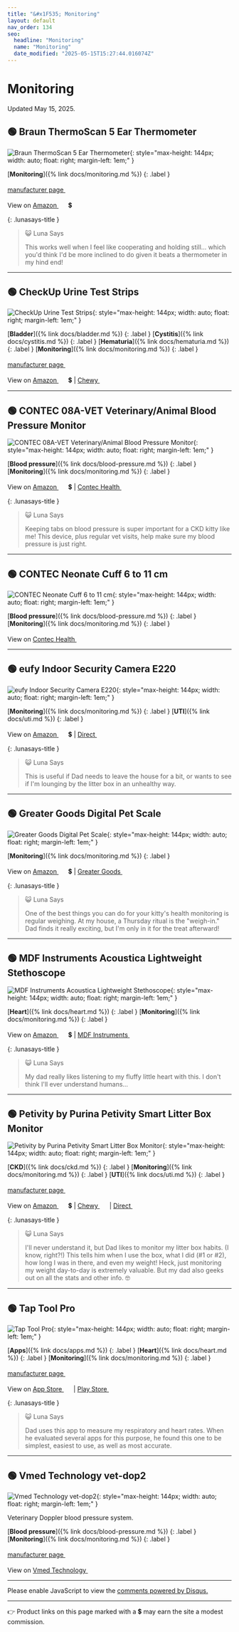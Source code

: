 ```yaml
---
title: "&#x1F535; Monitoring"
layout: default
nav_order: 134
seo:
  headline: "Monitoring"
  name: "Monitoring"
  date_modified: "2025-05-15T15:27:44.016074Z"
---
```


# Monitoring

Updated May 15, 2025.



## &#x1F7E2; Braun ThermoScan 5 Ear Thermometer

![Braun ThermoScan 5 Ear Thermometer](https://www.braunhealthcare.com/us_en/wp-content/uploads/sites/4/irt6500us_product_straight_1200x1200.png){: style="max-height: 144px; width: auto; float: right; margin-left: 1em;" }

[**Monitoring**]({% link docs/monitoring.md %})
{: .label }

 <a href="https://www.braunhealthcare.com/us_en/thermometer/thermoscan-5/" class="external" target="_blank">manufacturer page&nbsp;<svg width="18" height="18" viewBox="0 0 24 24"><use xlink:href="#svg-external-link"></use></svg></a>

View on <a href="https://www.amazon.com/dp/B01HP0JU2G/ref=nosim?tag=ckdcatsupplies-20" class="external" target="_blank">Amazon&nbsp;<svg width="18" height="18" viewBox="0 0 24 24"><use xlink:href="#svg-external-link"></use></svg></a> &#x1f4b2;

{: .lunasays-title }
> &#x1F63A; Luna Says
>
> This works well when I feel like cooperating and holding still... which you'd think I'd be more inclined to do given it beats a thermometer in my hind end!

* * *



## &#x1F7E2; CheckUp Urine Test Strips

![CheckUp Urine Test Strips](https://checkupkit.com/wp-content/uploads/2020/10/strips-10-a.png){: style="max-height: 144px; width: auto; float: right; margin-left: 1em;" }

[**Bladder**]({% link docs/bladder.md %})
{: .label }
[**Cystitis**]({% link docs/cystitis.md %})
{: .label }
[**Hematuria**]({% link docs/hematuria.md %})
{: .label }
[**Monitoring**]({% link docs/monitoring.md %})
{: .label }

 <a href="https://checkupkit.com/check-up-strips-2/" class="external" target="_blank">manufacturer page&nbsp;<svg width="18" height="18" viewBox="0 0 24 24"><use xlink:href="#svg-external-link"></use></svg></a>

View on <a href="https://www.amazon.com/dp/B087H8XM5L/ref=nosim?tag=ckdcatsupplies-20" class="external" target="_blank">Amazon&nbsp;<svg width="18" height="18" viewBox="0 0 24 24"><use xlink:href="#svg-external-link"></use></svg></a> &#x1f4b2; &#124; <a href="https://www.chewy.com/dp/283322" class="external" target="_blank">Chewy&nbsp;<svg width="18" height="18" viewBox="0 0 24 24"><use xlink:href="#svg-external-link"></use></svg></a>

* * *



## &#x1F7E2; CONTEC 08A-VET Veterinary/Animal Blood Pressure Monitor

![CONTEC 08A-VET Veterinary/Animal Blood Pressure Monitor](https://contechealth.com/cdn/shop/products/20_1024x1024.jpg){: style="max-height: 144px; width: auto; float: right; margin-left: 1em;" }

[**Blood pressure**]({% link docs/blood-pressure.md %})
{: .label }
[**Monitoring**]({% link docs/monitoring.md %})
{: .label }

View on <a href="https://www.amazon.com/dp/B075CVM9R6/ref=nosim?tag=ckdcatsupplies-20" class="external" target="_blank">Amazon&nbsp;<svg width="18" height="18" viewBox="0 0 24 24"><use xlink:href="#svg-external-link"></use></svg></a> &#x1f4b2; &#124; <a href="https://contechealth.com/collections/vet-blood-pressure-monitor/products/contec08a-vet-electronic-sphygmomanometer" class="external" target="_blank">Contec Health&nbsp;<svg width="18" height="18" viewBox="0 0 24 24"><use xlink:href="#svg-external-link"></use></svg></a>

{: .lunasays-title }
> &#x1F63A; Luna Says
>
> Keeping tabs on blood pressure is super important for a CKD kitty like me! This device, plus regular vet visits, help make sure my blood pressure is just right.

* * *



## &#x1F7E2; CONTEC Neonate Cuff 6 to 11 cm

![CONTEC Neonate Cuff 6 to 11 cm](https://contechealth.com/cdn/shop/products/5__E_1024x1024.jpg){: style="max-height: 144px; width: auto; float: right; margin-left: 1em;" }

[**Blood pressure**]({% link docs/blood-pressure.md %})
{: .label }
[**Monitoring**]({% link docs/monitoring.md %})
{: .label }

View on <a href="https://contechealth.com/products/neonate-cuff-6-to-11-cm-arm-single-tube-reusable-cuff-for-patient-nibp-monitor?variant=41026112454806" class="external" target="_blank">Contec Health&nbsp;<svg width="18" height="18" viewBox="0 0 24 24"><use xlink:href="#svg-external-link"></use></svg></a>

* * *



## &#x1F7E2; eufy Indoor Security Camera E220

![eufy Indoor Security Camera E220](https://cdn.shopify.com/s/files/1/0504/7094/4954/files/S220IndoorCam.png){: style="max-height: 144px; width: auto; float: right; margin-left: 1em;" }

[**Monitoring**]({% link docs/monitoring.md %})
{: .label }
[**UTI**]({% link docs/uti.md %})
{: .label }

View on <a href="https://www.amazon.com/dp/B0856W45VL/ref=nosim?tag=ckdcatsupplies-20" class="external" target="_blank">Amazon&nbsp;<svg width="18" height="18" viewBox="0 0 24 24"><use xlink:href="#svg-external-link"></use></svg></a> &#x1f4b2; &#124; <a href="https://www.eufy.com/products/t8410121" class="external" target="_blank">Direct&nbsp;<svg width="18" height="18" viewBox="0 0 24 24"><use xlink:href="#svg-external-link"></use></svg></a>

{: .lunasays-title }
> &#x1F63A; Luna Says
>
> This is useful if Dad needs to leave the house for a bit, or wants to see if I'm lounging by the litter box in an unhealthy way.

* * *



## &#x1F7E2; Greater Goods Digital Pet Scale

![Greater Goods Digital Pet Scale](https://shop.greatergoods.com/cdn/shop/products/2_0250_WithstandsWiggles_Website_1200x.jpg){: style="max-height: 144px; width: auto; float: right; margin-left: 1em;" }

[**Monitoring**]({% link docs/monitoring.md %})
{: .label }

View on <a href="https://www.amazon.com/dp/B098TVJKZ3/ref=nosim?tag=ckdcatsupplies-20" class="external" target="_blank">Amazon&nbsp;<svg width="18" height="18" viewBox="0 0 24 24"><use xlink:href="#svg-external-link"></use></svg></a> &#x1f4b2; &#124; <a href="https://shop.greatergoods.com/products/pet-scale" class="external" target="_blank">Greater Goods&nbsp;<svg width="18" height="18" viewBox="0 0 24 24"><use xlink:href="#svg-external-link"></use></svg></a>

{: .lunasays-title }
> &#x1F63A; Luna Says
>
> One of the best things you can do for your kitty's health monitoring is regular weighing. At my house, a Thursday ritual is the "weigh-in." Dad finds it really exciting, but I'm only in it for the treat afterward!

* * *



## &#x1F7E2; MDF Instruments Acoustica Lightweight Stethoscope

![MDF Instruments Acoustica Lightweight Stethoscope](https://mdfinstruments.com/cdn/shop/files/mdf-stethoscope-acoustica-stethoscope-blackout-black.jpg?width=1400){: style="max-height: 144px; width: auto; float: right; margin-left: 1em;" }

[**Heart**]({% link docs/heart.md %})
{: .label }
[**Monitoring**]({% link docs/monitoring.md %})
{: .label }

View on <a href="https://www.amazon.com/dp/B0011E8DG2/ref=nosim?tag=ckdcatsupplies-20" class="external" target="_blank">Amazon&nbsp;<svg width="18" height="18" viewBox="0 0 24 24"><use xlink:href="#svg-external-link"></use></svg></a> &#x1f4b2; &#124; <a href="https://mdfinstruments.com/products/mdf-acoustica-stethoscope-747xp-blackout-black" class="external" target="_blank">MDF Instruments&nbsp;<svg width="18" height="18" viewBox="0 0 24 24"><use xlink:href="#svg-external-link"></use></svg></a>

{: .lunasays-title }
> &#x1F63A; Luna Says
>
> My dad really likes listening to my fluffy little heart with this. I don't think I'll ever understand humans...

* * *



## &#x1F7E2; Petivity by Purina Petivity Smart Litter Box Monitor

![Petivity by Purina Petivity Smart Litter Box Monitor](https://www.petivity.com/cdn/shop/files/SLM_PDP_Carousel_4.png){: style="max-height: 144px; width: auto; float: right; margin-left: 1em;" }

[**CKD**]({% link docs/ckd.md %})
{: .label }
[**Monitoring**]({% link docs/monitoring.md %})
{: .label }
[**UTI**]({% link docs/uti.md %})
{: .label }

 <a href="https://www.petivity.com/pages/smart-litter-box-monitor" class="external" target="_blank">manufacturer page&nbsp;<svg width="18" height="18" viewBox="0 0 24 24"><use xlink:href="#svg-external-link"></use></svg></a>

View on <a href="https://www.amazon.com/dp/B0C7S7NPMX/ref=nosim?tag=ckdcatsupplies-20" class="external" target="_blank">Amazon&nbsp;<svg width="18" height="18" viewBox="0 0 24 24"><use xlink:href="#svg-external-link"></use></svg></a> &#x1f4b2; &#124; <a href="https://www.chewy.com/dp/811854" class="external" target="_blank">Chewy&nbsp;<svg width="18" height="18" viewBox="0 0 24 24"><use xlink:href="#svg-external-link"></use></svg></a> &#124; <a href="https://www.petivity.com/products/smart-litter-box-monitor" class="external" target="_blank">Direct&nbsp;<svg width="18" height="18" viewBox="0 0 24 24"><use xlink:href="#svg-external-link"></use></svg></a>

{: .lunasays-title }
> &#x1F63A; Luna Says
>
> I'll never understand it, but Dad likes to monitor my litter box habits. (I know, right?!) This tells him when I use the box, what I did (#1 or #2), how long I was in there, and even my weight! Heck, just monitoring my weight day-to-day is extremely valuable. But my dad also geeks out on all the stats and other info. &#x1F913;

* * *



## &#x1F7E2; Tap Tool Pro

![Tap Tool Pro](https://is1-ssl.mzstatic.com/image/thumb/Purple113/v4/9e/8e/68/9e8e6896-47d6-6b2d-64ef-15435c2a2023/AppIcon-Pro-1x_U007emarketing-0-7-0-85-220.png/460x0w.webp){: style="max-height: 144px; width: auto; float: right; margin-left: 1em;" }

[**Apps**]({% link docs/apps.md %})
{: .label }
[**Heart**]({% link docs/heart.md %})
{: .label }
[**Monitoring**]({% link docs/monitoring.md %})
{: .label }

 <a href="https://onethousandmoons.com/tap-tool/" class="external" target="_blank">manufacturer page&nbsp;<svg width="18" height="18" viewBox="0 0 24 24"><use xlink:href="#svg-external-link"></use></svg></a>

View on <a href="https://apps.apple.com/us/app/id1265968974" class="external" target="_blank">App Store&nbsp;<svg width="18" height="18" viewBox="0 0 24 24"><use xlink:href="#svg-external-link"></use></svg></a> &#124; <a href="https://play.google.com/store/apps/details?id=com.onethousandmoons.taptool&hl=en_US" class="external" target="_blank">Play Store&nbsp;<svg width="18" height="18" viewBox="0 0 24 24"><use xlink:href="#svg-external-link"></use></svg></a>

{: .lunasays-title }
> &#x1F63A; Luna Says
>
> Dad uses this app to measure my respiratory and heart rates. When he evaluated several apps for this purpose, he found this one to be simplest, easiest to use, as well as most accurate.

* * *



## &#x1F7E2; Vmed Technology vet-dop2

![Vmed Technology vet-dop2](https://www.vmedtechnology.com/wp-content/uploads/2023/09/vet-dop2.png){: style="max-height: 144px; width: auto; float: right; margin-left: 1em;" }

Veterinary Doppler blood pressure system.

[**Blood pressure**]({% link docs/blood-pressure.md %})
{: .label }
[**Monitoring**]({% link docs/monitoring.md %})
{: .label }

 <a href="https://www.vmedtechnology.com/product/vet-dop/" class="external" target="_blank">manufacturer page&nbsp;<svg width="18" height="18" viewBox="0 0 24 24"><use xlink:href="#svg-external-link"></use></svg></a>

View on <a href="https://www.vmedtechnology.com/product/vet-dop/" class="external" target="_blank">Vmed Technology&nbsp;<svg width="18" height="18" viewBox="0 0 24 24"><use xlink:href="#svg-external-link"></use></svg></a>

* * *

<div id="disqus_thread"></div>
<script>
    var disqus_config = function () {
      this.page.url = '{{ page.url | absolute_url }}';
      this.page.identifier = '{{ page.url | absolute_url }}';
    };
    (function() {
    var d = document, s = d.createElement('script');
    s.src = 'https://ckdcatsupplies.disqus.com/embed.js';
    s.setAttribute('data-timestamp', +new Date());
    (d.head || d.body).appendChild(s);
    })();
</script>
<noscript>Please enable JavaScript to view the <a href="https://disqus.com/?ref_noscript">comments powered by Disqus.</a></noscript>

* * *

&#x1F449; Product links on this page marked with a &#x1f4b2; may earn the site a modest commission.


<!-- Updated 2025-05-15 15:27:44.016074Z -->
